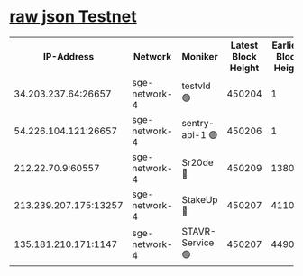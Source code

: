 
[raw json Testnet](https://rpc-check.sget.stavr.tech/sget/rpc-sget-result.json)
=


<table><tr><th>IP-Address</th><th>Network</th><th>Moniker</th><th>Latest Block Height</th><th>Earliest Block Height</th><th>Catching Up</th><th>Voting Power</th><th>Scan Time</th></tr><tr><td>34.203.237.64:26657</td><td>sge-network-4</td><td>testvld 🟢</td><td>450204</td><td>1</td><td>False</td><td>0</td><td>2023-12-01T06:51:19.600717706UTC</td></tr><tr><td>54.226.104.121:26657</td><td>sge-network-4</td><td>sentry-api-1 🟢</td><td>450206</td><td>1</td><td>False</td><td>0</td><td>2023-12-01T06:51:32.553735130UTC</td></tr><tr><td>212.22.70.9:60557</td><td>sge-network-4</td><td>Sr20de 🔴</td><td>450209</td><td>138001</td><td>False</td><td>99</td><td>2023-12-01T06:51:48.098581860UTC</td></tr><tr><td>213.239.207.175:13257</td><td>sge-network-4</td><td>StakeUp 🔴</td><td>450207</td><td>411001</td><td>False</td><td>100</td><td>2023-12-01T06:51:41.069622361UTC</td></tr><tr><td>135.181.210.171:1147</td><td>sge-network-4</td><td>STAVR-Service 🟢</td><td>450207</td><td>449001</td><td>False</td><td>0</td><td>2023-12-01T06:51:41.483834941UTC</td></tr></table>
